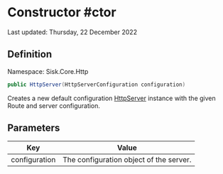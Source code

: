 # Constructor #ctor
Last updated: Thursday, 22 December 2022

## Definition
Namespace: Sisk.Core.Http

```csharp
public HttpServer(HttpServerConfiguration configuration)
```

Creates a new default configuration [HttpServer](/spec/Sisk/Core/Http/HttpServer) instance with the given Route and server configuration.

## Parameters

| Key | Value |
| --- | --- |
| configuration | The configuration object of the server. | 

